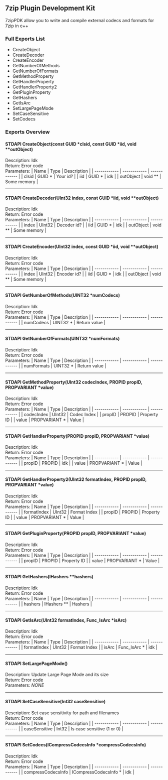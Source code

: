 ## 7zip Plugin Development Kit
7zipPDK allow you to write and compile external codecs and formats for 7zip in c++

### Full Exports List
 - CreateObject
 - CreateDecoder
 - CreateEncoder
 - GetNumberOfMethods
 - GetNumberOfFormats
 - GetMethodProperty
 - GetHandlerProperty
 - GetHandlerProperty2
 - GetPluginProperty
 - GetHashers
 - GetIsArc
 - SetLargePageMode
 - SetCaseSensitive
 - SetCodecs

### Exports Overview
#### STDAPI CreateObject(const GUID \*clsid, const GUID \*iid, void \*\*outObject)
Description: Idk  
Return: Error code  
Parameters:
| Name | Type | Description |
| ------------ | ------------ | ------------ |
| clsid | GUID \* | Your id? |
| iid | GUID \* | idk |
| outObject | void ** | Some memory |

------------

#### STDAPI CreateDecoder(UInt32 index, const GUID \*iid, void \*\*outObject)
Description: Idk  
Return: Error code  
Parameters:
| Name | Type | Description |
| ------------ | ------------ | ------------ |
| index | UInt32 | Decoder id? |
| iid | GUID \* | idk |
| outObject | void ** | Some memory |

------------

#### STDAPI CreateEncoder(UInt32 index, const GUID \*iid, void \*\*outObject)
Description: Idk  
Return: Error code  
Parameters:
| Name | Type | Description |
| ------------ | ------------ | ------------ |
| index | UInt32 | Encoder id? |
| iid | GUID \* | idk |
| outObject | void ** | Some memory |

------------

#### STDAPI GetNumberOfMethods(UINT32 \*numCodecs)
Description: Idk  
Return: Error code  
Parameters:
| Name | Type | Description |
| ------------ | ------------ | ------------ |
| numCodecs | UINT32 \* | Return value |

------------

#### STDAPI GetNumberOfFormats(UINT32 \*numFormats)
Description: Idk  
Return: Error code  
Parameters:
| Name | Type | Description |
| ------------ | ------------ | ------------ |
| numFormats | UINT32 \* | Return value |

------------

#### STDAPI GetMethodProperty(UInt32 codecIndex, PROPID propID, PROPVARIANT \*value)
Description: Idk  
Return: Error code  
Parameters:
| Name | Type | Description |
| ------------ | ------------ | ------------ |
| codecIndex | UInt32 | Codec Index |
| propID | PROPID | Property ID |
| value | PROPVARIANT \* | Value |

------------

#### STDAPI GetHandlerProperty(PROPID propID, PROPVARIANT \*value)
Description: Idk  
Return: Error code  
Parameters:
| Name | Type | Description |
| ------------ | ------------ | ------------ |
| propID | PROPID | idk |
| value | PROPVARIANT \* | Value |

------------

#### STDAPI GetHandlerProperty2(UInt32 formatIndex, PROPID propID, PROPVARIANT \*value)
Description: Idk  
Return: Error code  
Parameters:
| Name | Type | Description |
| ------------ | ------------ | ------------ |
| formatIndex | UInt32 | Format Index |
| propID | PROPID | Property ID |
| value | PROPVARIANT \* | Value |

------------

#### STDAPI GetPluginProperty(PROPID propID, PROPVARIANT \*value)
Description: Idk  
Return: Error code  
Parameters:
| Name | Type | Description |
| ------------ | ------------ | ------------ |
| propID | PROPID | Property ID |
| value | PROPVARIANT \* | Value |

------------

#### STDAPI GetHashers(IHashers \*\*hashers)
Description: Idk  
Return: Error code  
Parameters:
| Name | Type | Description |
| ------------ | ------------ | ------------ |
| hashers | IHashers ** | Hashers |

------------

#### STDAPI GetIsArc(UInt32 formatIndex, Func_IsArc \*isArc)
Description: Idk  
Return: Error code  
Parameters:
| Name | Type | Description |
| ------------ | ------------ | ------------ |
| formatIndex | UInt32 | Format Index |
| isArc | Func_IsArc \* | idk |

------------

#### STDAPI SetLargePageMode()
Description: Update Large Page Mode and its size  
Return: Error code  
Parameters: *NONE*

------------

#### STDAPI SetCaseSensitive(Int32 caseSensitive)
Description: Set case sensitivity for path and filenames  
Return: Error code  
Parameters:
| Name | Type | Description |
| ------------ | ------------ | ------------ |
| caseSensitive | Int32 | Is case sensitive (1 or 0) |

------------

#### STDAPI SetCodecs(ICompressCodecsInfo \*compressCodecsInfo)
Description: Idk  
Return: Error code  
Parameters:
| Name | Type | Description |
| ------------ | ------------ | ------------ |
| compressCodecsInfo | ICompressCodecsInfo \* | idk |
